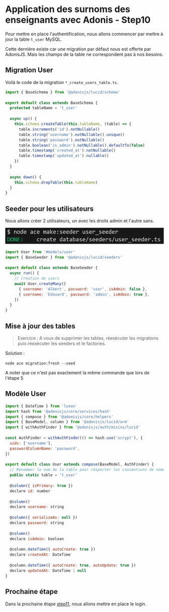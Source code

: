 # Application des surnoms des enseignants avec Adonis - Step10

Pour mettre en place l'authentification, nous allons commencer par mettre à jour la table `t_user` MySQL.

Cette dernière existe car une migration par défaut nous est offerte par AdonisJS. Mais les champs de la table ne correspondent pas à nos besoins.

## Migration User

Voilà le code de la migration `*_create_users_table.ts`.

```js
import { BaseSchema } from '@adonisjs/lucid/schema'

export default class extends BaseSchema {
  protected tableName = 't_user'

  async up() {
    this.schema.createTable(this.tableName, (table) => {
      table.increments('id').notNullable()
      table.string('username').notNullable().unique()
      table.string('password').notNullable()
      table.boolean('is_admin').notNullable().defaultTo(false)
      table.timestamp('created_at').notNullable()
      table.timestamp('updated_at').nullable()
    })
  }

  async down() {
    this.schema.dropTable(this.tableName)
  }
}
```

## Seeder pour les utilisateurs

Nous allons créer 2 utilisateurs, un avec les droits admin et l'autre sans.

<img src="./doc/images/make-seeder-user.png" />

```js
import User from '#models/user'
import { BaseSeeder } from '@adonisjs/lucid/seeders'

export default class extends BaseSeeder {
  async run() {
    // Création de users
    await User.createMany([
      { username: 'Albert', password: 'user', isAdmin: false },
      { username: 'Edouard', password: 'admin', isAdmin: true },
    ])
  }
}
```

## Mise à jour des tables

> Exercice :
> A vous de supprimer les tables, réexécuter les migrations puis réexécuter les seeders et le factories.

Solution :

`node ace migration:fresh --seed`

A noter que ce n'est pas exactement la même commande que lors de l'étape 5

## Modèle User

```js
import { DateTime } from 'luxon'
import hash from '@adonisjs/core/services/hash'
import { compose } from '@adonisjs/core/helpers'
import { BaseModel, column } from '@adonisjs/lucid/orm'
import { withAuthFinder } from '@adonisjs/auth/mixins/lucid'

const AuthFinder = withAuthFinder(() => hash.use('scrypt'), {
  uids: ['username'],
  passwordColumnName: 'password',
})

export default class User extends compose(BaseModel, AuthFinder) {
  // Renommer le nom de la table pour respecter les conventions de nommage de l'ETML
  public static table = 't_user'

  @column({ isPrimary: true })
  declare id: number

  @column()
  declare username: string

  @column({ serializeAs: null })
  declare password: string

  @column()
  declare isAdmin: boolean

  @column.dateTime({ autoCreate: true })
  declare createdAt: DateTime

  @column.dateTime({ autoCreate: true, autoUpdate: true })
  declare updatedAt: DateTime | null
}
```

## Prochaine étape

Dans la prochaine étape <a href="https://github.com/GregLeBarbar/app-teachers-adonisjs/tree/step11">step11</a>, nous allons mettre en place le login.
